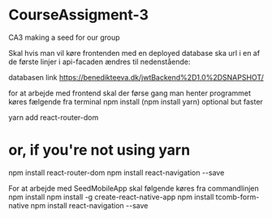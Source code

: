 # CourseAssigment-3
CA3 making a seed for our group


Skal hvis man vil køre frontenden med en deployed database ska url i en af de første linjer i api-facaden ændres til nedenstående:

databasen link https://benedikteeva.dk/jwtBackend%2D1.0%2DSNAPSHOT/



for at arbejde med frontend skal der førse gang man henter programmet køres fælgende fra terminal
npm install
(npm install yarn) optional but faster

yarn add react-router-dom
# or, if you're not using yarn
npm install react-router-dom
 npm install react-navigation --save

For at arbejde med SeedMobileApp skal følgende køres fra commandlinjen
npm install
  npm install -g create-react-native-app
  npm install tcomb-form-native
  npm install react-navigation --save
